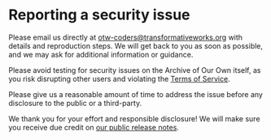# Reporting a security issue

Please email us directly at [otw-coders@transformativeworks.org](mailto:otw-coders@transformativeworks.org)
with details and reproduction steps. We will get back to you as soon as possible,
and we may ask for additional information or guidance.

Please avoid testing for security issues on the Archive of Our Own itself,
as you risk disrupting other users and violating the [Terms of Service](https://archiveofourown.org/tos).

Please give us a reasonable amount of time to address the issue before any
disclosure to the public or a third-party.

We thank you for your effort and responsible disclosure! We will make sure you
receive due credit on [our public release notes](https://archiveofourown.org/admin_posts?tag=1).
